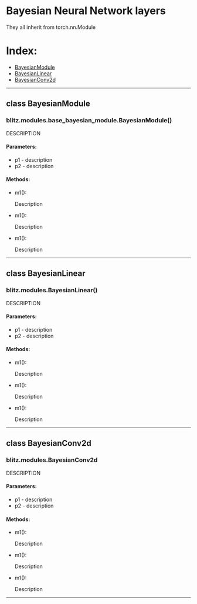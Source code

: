 # Bayesian Neural Network layers
They all inherit from torch.nn.Module
# Index:
  * [BayesianModule](#class-BayesianModule)
  * [BayesianLinear](#class-BayesianLinear)
  * [BayesianConv2d](#class-BayesianConv2d)

---
## class BayesianModule
### blitz.modules.base_bayesian_module.BayesianModule()
DESCRIPTION

#### Parameters:
  * p1 - description
  * p2 - description 
  
#### Methods:
  * m1():
  
      Description
      
   * m1():
  
      Description
      
   * m1():
  
      Description
    
---
## class BayesianLinear
### blitz.modules.BayesianLinear()
DESCRIPTION

#### Parameters:
  * p1 - description
  * p2 - description 
  
#### Methods:
  * m1():
  
      Description
      
   * m1():
  
      Description
      
   * m1():
  
      Description
    
---
## class BayesianConv2d
### blitz.modules.BayesianConv2d
DESCRIPTION

#### Parameters:
  * p1 - description
  * p2 - description 
  
#### Methods:
  * m1():
  
      Description
      
   * m1():
  
      Description
      
   * m1():
  
      Description
    
---
